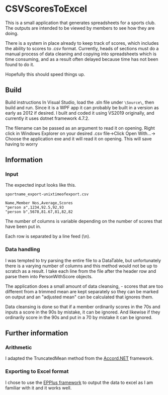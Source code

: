 # CSVScoresToExcel
This is a small application that generates spreadsheets for a sports club. The outputs are intended to be viewed by members to see how they are doing. 

There is a system in place already to keep track of scores, which includes the ability to scores to .csv format. Currently, heads of sections must do a manual process of data cleaning and copying into spreadsheets which is time consuming, and as a result often delayed because time has not been found to do it.

Hopefully this should speed things up.

## Build
Build instructions
In Visual Studio, load the .sln file under `\Source\`, then build and run. Since it is a WPF app it can probably be built in a version as early as 2012 if desired. I built and coded it using VS2019 originally, and currently it uses dotnet framework 4.7.2.

The filename can be passed as an argument to read it on opening. Right click in Windows Explorer on your desired .csv file->Click Open With...-> Choose the application exe and it will read it on opening. This will save having to worry

## Information
### Input
The expected input looks like this.

`sportname_export-unixtimeofexport.csv`
```
Name,Member Nos,Average,Scores
"person a",1234,92.5,92,93
"person b",5678,81.67,81,82,82
```
The number of columns is variable depending on the number of scores that have been put in.

Each row is separated by a line feed (\n).
### Data handling
I was tempted to try parsing the entire file to a DataTable, but unfortunately there is a varying number of columns and this method would not be up to scratch as a result. I take each line from the file after the header row and parse them into PersonWithScore objects.

The application does a small amount of data cleansing, - scores that are too different from a trimmed mean are kept separately so they can be marked on output and an "adjusted mean" can be calculated that ignores them.

Data cleansing is done so that if a member ordinarily scores in the 70s and inputs a score in the 90s by mistake, it can be ignored. And likewise if they ordinarily score in the 90s and put in a 70 by mistake it can be ignored.

## Further information
### Arithmetic
I adapted the TruncatedMean method from the [Accord.NET](github.com/accord-net) framework.
### Exporting to Excel format
I chose to use the [EPPlus framework](https://github.com/JanKallman/EPPlus) to output the data to excel as I am familiar with it and it works well.
